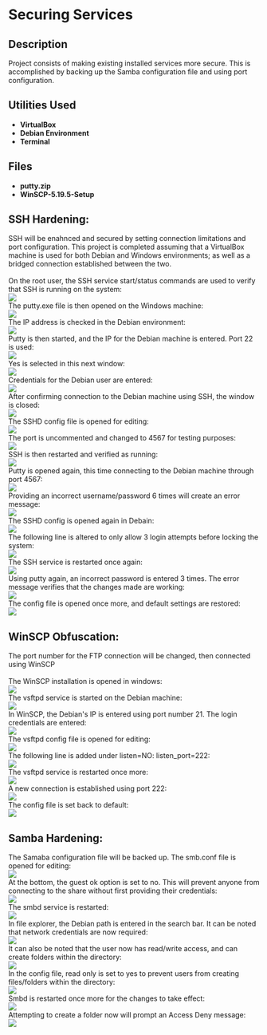 <h1>Securing Services</h1>

<h2>Description</h2>
Project consists of making existing installed services more secure. This is accomplished by backing up the Samba configuration file and using port configuration.
<br />


<h2>Utilities Used</h2>

- <b>VirtualBox</b>
- <b>Debian Environment</b>
- <b>Terminal</b>

<h2>Files</h2>

- <b>putty.zip</b>
- <b>WinSCP-5.19.5-Setup</b>

<h2>SSH Hardening:</h2>
SSH will be enahnced and secured by setting connection limitations and port configuration. This project is completed assuming that a VirtualBox machine is used for both Debian and Windows environments; as well as a bridged connection established between the two.
<br />
<br />
On the root user, the SSH service start/status commands are used to verify that SSH is running on the system:<br/>
<img src="https://imagizer.imageshack.com/img922/3113/30wksm.png"
<br />
<br />
The putty.exe file is then opened on the Windows machine:<br/>
<img src="https://imagizer.imageshack.com/img924/296/sNjPQg.png"
<br />
<br />
The IP address is checked in the Debian environment:<br/>
<img src="https://imagizer.imageshack.com/img923/4087/xCQFu4.png"
<br />
<br />
Putty is then started, and the IP for the Debian machine is entered. Port 22 is used:<br/>
<img src="https://imagizer.imageshack.com/img922/8648/iJje2P.png"
<br />
<br />
Yes is selected in this next window:<br/>
<img src="https://imagizer.imageshack.com/img923/5912/tomBGk.png"
<br />
<br />
Credentials for the Debian user are entered:<br/>
<img src="https://imagizer.imageshack.com/img923/2092/ViYwPS.png"
<br />
<br />
After confirming connection to the Debian machine using SSH, the window is closed:<br/>
<img src="https://imagizer.imageshack.com/img923/844/xt1wZO.png"
<br />
<br />
The SSHD config file is opened for editing:<br/>
<img src="https://imagizer.imageshack.com/img923/958/3EV3bq.png"
<br />
<br />
The port is uncommented and changed to 4567 for testing purposes:<br/>
<img src="https://imagizer.imageshack.com/img924/1305/MOXJAA.png"
<br />
<br />
SSH is then restarted and verified as running:<br/>
<img src="https://imagizer.imageshack.com/img922/7269/Thqn49.png"
<br />
<br />
Putty is opened again, this time connecting to the Debian machine through port 4567:<br/>
<img src="https://imagizer.imageshack.com/img923/7646/MczaCY.png"
<br />
<br />
Providing an incorrect username/password 6 times will create an error message:<br/>
<img src="https://imagizer.imageshack.com/img924/594/3hGCz8.png"
<br />
<br />
The SSHD config is opened again in Debain:<br/>
<img src="https://imagizer.imageshack.com/img923/1751/CRbkTl.png"
<br />
<br />
The following line is altered to only allow 3 login attempts before locking the system:<br/>
<img src="https://imagizer.imageshack.com/img922/4367/pVHneH.png"
<br />
<br />
The SSH service is restarted once again:<br/>
<img src="https://imagizer.imageshack.com/img923/4986/Murq8a.png"
<br />
<br />
Using putty again, an incorrect password is entered 3 times. The error message verifies that the changes made are working:<br/>
<img src="https://imagizer.imageshack.com/img924/3999/dtnmGz.png"
<br />
<br />
The config file is opened once more, and default settings are restored:<br/>
<img src="https://imagizer.imageshack.com/img924/640/BTyyQK.png"
<br />
<br />

<h2>WinSCP Obfuscation:</h2>
The port number for the FTP connection will be changed, then connected using WinSCP
<br/>
<br/>
The WinSCP installation is opened in windows:<br/>
<img src="https://imagizer.imageshack.com/img923/6815/eruNQr.png"
<br />
<br />
The vsftpd service is started on the Debian machine:<br/>
<img src="https://imagizer.imageshack.com/img923/3091/3t9YM1.png"
<br />
<br />
In WinSCP, the Debian's IP is entered using port number 21. The login credentials are entered:<br/>
<img src="https://imagizer.imageshack.com/img924/8932/3iyvs0.png"
<br />
<br />
The vsftpd config file is opened for editing:<br/>
<img src="https://imagizer.imageshack.com/img924/7782/PrtmKa.png"
<br />
<br />
The following line is added under listen=NO: listen_port=222:<br/>
<img src="https://imagizer.imageshack.com/img923/4876/F7VZgc.png"
<br />
<br />
The vsftpd service is restarted once more:<br/>
<img src="https://imagizer.imageshack.com/img922/4376/NfX9WQ.png"
<br />
<br />
A new connection is established using port 222:<br/>
<img src="https://imagizer.imageshack.com/img922/7928/jkwBKi.png"
<br />
<br />
The config file is set back to default:<br/>
<img src="https://imagizer.imageshack.com/img922/5449/lbIXLF.png"
<br />
<br />

<h2>Samba Hardening:</h2>
The Samaba configuration file will be backed up. The smb.conf file is opened for editing:<br/>
<img src="https://imagizer.imageshack.com/img924/130/JpllFC.png"
<br/>
<br/>
At the bottom, the guest ok option is set to no. This will prevent anyone from connecting to the share without first providing their credentials:<br/>
<img src="https://imagizer.imageshack.com/img924/743/dGms50.png"
<br/>
<br/>
The smbd service is restarted:<br/>
<img src="https://imagizer.imageshack.com/img923/8295/um8wuP.png"
<br/>
<br/>
In file explorer, the Debian path is entered in the search bar. It can be noted that network credentials are now required:<br/>
<img src="https://imagizer.imageshack.com/img924/5177/m2noz6.png"
<br/>
<br/>
It can also be noted that the user now has read/write access, and can create folders within the directory:<br/>
<img src="https://imagizer.imageshack.com/img924/4765/2bF9ah.png"
<br/>
<br/>
In the config file, read only is set to yes to prevent users from creating files/folders within the directory:<br/>
<img src="https://imagizer.imageshack.com/img924/8365/4MRBt8.png"
<br/>
<br/>
Smbd is restarted once more for the changes to take effect:<br/>
<img src="https://imagizer.imageshack.com/img923/5626/ngVa5P.png"
<br/>
<br/>
Attempting to create a folder now will prompt an Access Deny message:<br/>
<img src="https://imagizer.imageshack.com/img924/6439/bDdbkz.png"
<br/>
<br/>

<!--
 ```diff
- text in red
+ text in green
! text in orange
# text in gray
@@ text in purple (and bold)@@
```
--!>
